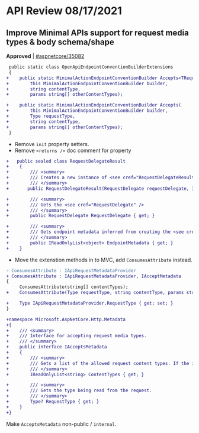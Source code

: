 # API Review 08/17/2021

## Improve Minimal APIs support for request media types & body schema/shape

**Approved** | [#aspnetcore/35082](https://github.com/dotnet/aspnetcore/issues/35082#issuecomment-900639459)

```diff
 public static class OpenApiEndpointConventionBuilderExtensions
 {
+    public static MinimalActionEndpointConventionBuilder Accepts<TRequest>(
+        this MinimalActionEndpointConventionBuilder builder, 
+        string contentType, 
+        params string[] otherContentTypes);

+    public static MinimalActionEndpointConventionBuilder Accepts(
+        this MinimalActionEndpointConventionBuilder builder, 
+        Type requestType, 
+        string contentType, 
+        params string[] otherContentTypes);
 }
```


* Remove `init` property setters. 
* Remove `<returns />` doc comment for property

```diff
+   public sealed class RequestDelegateResult
+    {
+        /// <summary>
+        /// Creates a new instance of <see cref="RequestDelegateResult"/>.
+        /// </summary>
+       public RequestDelegateResult(RequestDelegate requestDelegate, IReadOnlyList<object> metadata);

+        /// <summary>
+        /// Gets the <see cref="RequestDelegate" />
+        /// </summary>
+        public RequestDelegate RequestDelegate { get; }

+        /// <summary>
+        /// Gets endpoint metadata inferred from creating the <see cref="RequestDelegate" />
+        /// </summary>
+        public IReadOnlyList<object> EndpointMetadata { get; }
+    }
```

* Move the extenstion methods in to MVC, add `ConsumesAttribute` instead.


```diff
- ConsumesAttribute : IApiRequestMetadataProvider
+ ConsumesAttribute : IApiRequestMetadataProvider, IAcceptMetadata
{
     ConsumesAttribute(string[] contentTypes);
+    ConsumesAttribute(Type requestType, string contentType, params string[] contentTypes);

+    Type IApiRequestMetadataProvider.RequestType { get; set; }
}
```

```diff
+namespace Microsoft.AspNetCore.Http.Metadata
+{
+    /// <summary>
+    /// Interface for accepting request media types.
+    /// </summary>
+    public interface IAcceptsMetadata
+    {
+        /// <summary>
+        /// Gets a list of the allowed request content types. If the incoming request does not have a <c>Content-Type</c> with one of these values, the request will be rejected with a 415 response.
+        /// </summary>
+        IReadOnlyList<string> ContentTypes { get; }

+        /// <summary>
+        /// Gets the type being read from the request. 
+        /// </summary>
+        Type? RequestType { get; }
+    }
+}
```

Make `AcceptsMetadata` non-public / `internal`.
